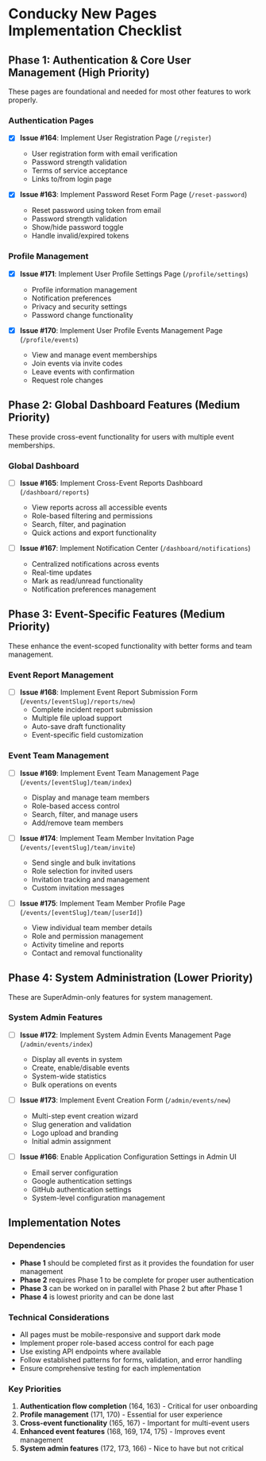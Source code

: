 # Conducky New Pages Implementation Checklist

## Phase 1: Authentication & Core User Management (High Priority)
These pages are foundational and needed for most other features to work properly.

### Authentication Pages
- [x] **Issue #164**: Implement User Registration Page (`/register`)
  - User registration form with email verification
  - Password strength validation
  - Terms of service acceptance
  - Links to/from login page

- [x] **Issue #163**: Implement Password Reset Form Page (`/reset-password`)
  - Reset password using token from email
  - Password strength validation
  - Show/hide password toggle
  - Handle invalid/expired tokens

### Profile Management
- [X] **Issue #171**: Implement User Profile Settings Page (`/profile/settings`)
  - Profile information management
  - Notification preferences
  - Privacy and security settings
  - Password change functionality

- [X] **Issue #170**: Implement User Profile Events Management Page (`/profile/events`)
  - View and manage event memberships
  - Join events via invite codes
  - Leave events with confirmation
  - Request role changes

## Phase 2: Global Dashboard Features (Medium Priority)
These provide cross-event functionality for users with multiple event memberships.

### Global Dashboard
- [ ] **Issue #165**: Implement Cross-Event Reports Dashboard (`/dashboard/reports`)
  - View reports across all accessible events
  - Role-based filtering and permissions
  - Search, filter, and pagination
  - Quick actions and export functionality

- [ ] **Issue #167**: Implement Notification Center (`/dashboard/notifications`)
  - Centralized notifications across events
  - Real-time updates
  - Mark as read/unread functionality
  - Notification preferences management

## Phase 3: Event-Specific Features (Medium Priority)
These enhance the event-scoped functionality with better forms and team management.

### Event Report Management
- [ ] **Issue #168**: Implement Event Report Submission Form (`/events/[eventSlug]/reports/new`)
  - Complete incident report submission
  - Multiple file upload support
  - Auto-save draft functionality
  - Event-specific field customization

### Event Team Management
- [ ] **Issue #169**: Implement Event Team Management Page (`/events/[eventSlug]/team/index`)
  - Display and manage team members
  - Role-based access control
  - Search, filter, and manage users
  - Add/remove team members

- [ ] **Issue #174**: Implement Team Member Invitation Page (`/events/[eventSlug]/team/invite`)
  - Send single and bulk invitations
  - Role selection for invited users
  - Invitation tracking and management
  - Custom invitation messages

- [ ] **Issue #175**: Implement Team Member Profile Page (`/events/[eventSlug]/team/[userId]`)
  - View individual team member details
  - Role and permission management
  - Activity timeline and reports
  - Contact and removal functionality

## Phase 4: System Administration (Lower Priority)
These are SuperAdmin-only features for system management.

### System Admin Features
- [ ] **Issue #172**: Implement System Admin Events Management Page (`/admin/events/index`)
  - Display all events in system
  - Create, enable/disable events
  - System-wide statistics
  - Bulk operations on events

- [ ] **Issue #173**: Implement Event Creation Form (`/admin/events/new`)
  - Multi-step event creation wizard
  - Slug generation and validation
  - Logo upload and branding
  - Initial admin assignment

- [ ] **Issue #166**: Enable Application Configuration Settings in Admin UI
  - Email server configuration
  - Google authentication settings
  - GitHub authentication settings
  - System-level configuration management

## Implementation Notes

### Dependencies
- **Phase 1** should be completed first as it provides the foundation for user management
- **Phase 2** requires Phase 1 to be complete for proper user authentication
- **Phase 3** can be worked on in parallel with Phase 2 but after Phase 1
- **Phase 4** is lowest priority and can be done last

### Technical Considerations
- All pages must be mobile-responsive and support dark mode
- Implement proper role-based access control for each page
- Use existing API endpoints where available
- Follow established patterns for forms, validation, and error handling
- Ensure comprehensive testing for each implementation

### Key Priorities
1. **Authentication flow completion** (164, 163) - Critical for user onboarding
2. **Profile management** (171, 170) - Essential for user experience
3. **Cross-event functionality** (165, 167) - Important for multi-event users
4. **Enhanced event features** (168, 169, 174, 175) - Improves event management
5. **System admin features** (172, 173, 166) - Nice to have but not critical